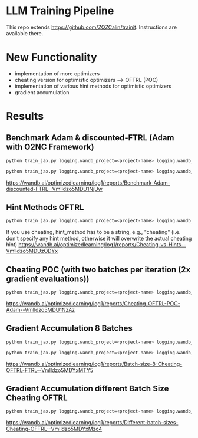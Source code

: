 # LLM Training Pipeline

This repo extends https://github.com/ZQZCalin/trainit. Instructions are available there.

# New Functionality
- implementation of more optimizers
- cheating version for optimistic optimizers --> OFTRL (POC)
- implementation of various hint methods for optimistic optimizers
- gradient accumulation

# Results

## Benchmark Adam & discounted-FTRL (Adam with O2NC Framework)
```bash
python train_jax.py logging.wandb_project=<project-name> logging.wandb_name=<name> optimizer=ftrl
```   
```bash
python train_jax.py logging.wandb_project=<project-name> logging.wandb_name=<name> #set weight decay to 0.0 for a fair comparison
```   

https://wandb.ai/optimizedlearning/log1/reports/Benchmark-Adam-discounted-FTRL--Vmlldzo5MDU1NjUw
## Hint Methods OFTRL
```bash
python train_jax.py logging.wandb_project=<project-name> logging.wandb_name=<name> optimizer=oftrl optimizer.beta3=0.5  optimizer.hint_method=0 #hint method between 0 and 20 (see optimizer/oftrl.py), beta3 is used for the hint calculations
```
If you use cheating, hint_method has to be a string, e.g., "cheating" (i.e. don't specify any hint method, otherwise it will overwrite the actual cheating hint)
https://wandb.ai/optimizedlearning/log1/reports/Cheating-vs-Hints--Vmlldzo5MDUzODYx
## Cheating POC (with two batches per iteration (2x gradient evaluations))
```bash
python train_jax.py logging.wandb_project=<project-name> logging.wandb_name=cheat_oftrl optimizer=oftrl train.use_cheat_hint=True
```  
https://wandb.ai/optimizedlearning/log1/reports/Cheating-OFTRL-POC-Adam--Vmlldzo5MDU1NzAz
## Gradient Accumulation 8 Batches
```bash
python train_jax.py logging.wandb_project=<project-name> logging.wandb_name=8batch_cheat_oftrl optimizer=oftrl train.use_cheat_hints=True train.accumulate_gradients=True train.accumulation_steps=8 train.use_amp=False optimizer.lr_config.lr=0.0024
``` 

  
```bash
python train_jax.py logging.wandb_project=<project-name> logging.wandb_name=8batch_ftrl optimizer=ftrl train.use_cheat_hints=False train.accumulate_gradients=True train.accumulation_steps=8 train.use_amp=False optimizer.lr_config.lr=0.0024
```

https://wandb.ai/optimizedlearning/log1/reports/Batch-size-8-Cheating-OFTRL-FTRL--Vmlldzo5MDYxMTY5
## Gradient Accumulation different Batch Size Cheating OFTRL
```bash
python train_jax.py logging.wandb_project=<project-name> logging.wandb_name=4batch_cheat_oftrl optimizer=oftrl train.use_cheat_hints=True train.accumulate_gradients=True train.accumulation_steps=4 train.use_amp=False optimizer.lr_config.lr=0.0012
```   

https://wandb.ai/optimizedlearning/log1/reports/Different-batch-sizes-Cheating-OFTRL--Vmlldzo5MDYxMzc4
